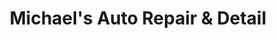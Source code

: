 ---
title: "Michael's Auto Repair & Detail"
url: /seattle/michaels-auto-repair-and-detail/
shop: car repair
---